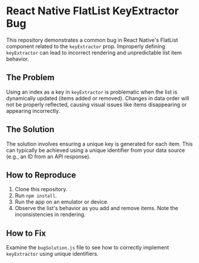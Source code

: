 # React Native FlatList KeyExtractor Bug

This repository demonstrates a common bug in React Native's FlatList component related to the `keyExtractor` prop.  Improperly defining `keyExtractor` can lead to incorrect rendering and unpredictable list item behavior.

## The Problem
Using an index as a key in `keyExtractor` is problematic when the list is dynamically updated (items added or removed).  Changes in data order will not be properly reflected, causing visual issues like items disappearing or appearing incorrectly.

## The Solution
The solution involves ensuring a unique key is generated for each item.  This can typically be achieved using a unique identifier from your data source (e.g., an ID from an API response).

## How to Reproduce
1. Clone this repository.
2. Run `npm install`.
3. Run the app on an emulator or device.
4. Observe the list's behavior as you add and remove items. Note the inconsistencies in rendering.

## How to Fix
Examine the `bugSolution.js` file to see how to correctly implement `keyExtractor` using unique identifiers.